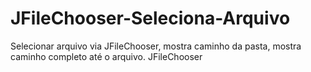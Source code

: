 # JFileChooser-Seleciona-Arquivo
Selecionar arquivo via JFileChooser, 
mostra caminho da pasta, 
mostra caminho completo até o arquivo.
JFileChooser
